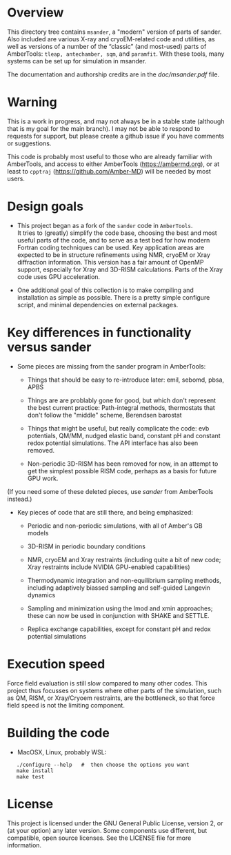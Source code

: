 # Overview

This directory tree contains `msander`, a "modern" version of parts
of sander.  Also included are various X-ray and cryoEM-related code
and utilities, as well as versions of a number of the “classic”
(and most-used) parts of AmberTools: `tleap, antechamber, sqm`, and
`paramfit`. With these tools, many systems can be set up for simulation in
msander.

The documentation and authorship credits are in the *doc/msander.pdf* file.

# Warning

This is a work in progress, and may not always be in a stable state
(although that is my goal for the main branch).  I may not be able to
respond to requests for support, but please create a github issue if you
have comments or suggestions.

This code is probably most useful to those who are already familiar with
AmberTools, and access to either AmberTools (https://ambermd.org), or at
least to `cpptraj` (https://github.com/Amber-MD) will be needed by most
users.

# Design goals

* This project began as a fork of the `sander` code in `AmberTools`.  
It tries to (greatly) simplify the code base, choosing the best and 
most useful parts of the code, and to serve as a test bed for how 
modern Fortran coding techniques can be used.  Key application areas 
are expected to be in structure refinements using NMR, cryoEM or 
Xray diffraction information.  This version has a fair amount of OpenMP
support, especially for Xray and 3D-RISM calculations.  Parts of the Xray
code uses GPU acceleration.

* One additional goal of this collection is to make compiling and
installation as simple as possible. There is a pretty simple configure
script, and minimal dependencies on external packages.

# Key differences in functionality versus sander

* Some pieces are missing from the sander program in AmberTools:

  * Things that should be easy to re-introduce later: emil, sebomd, pbsa, APBS

  * Things are are problably gone for good, but which don't represent the best
current practice: Path-integral methods, thermostats that don't follow
the "middle" scheme, Berendsen barostat

  * Things that might be useful, but really complicate the code: evb
potentials, QM/MM, nudged elastic band, constant pH
and constant redox potential simulations.  The API interface has also been
removed.

  * Non-periodic 3D-RISM has been removed for now, in an attempt to get the
simplest possible RISM code, perhaps as a basis for future GPU work.

(If you need some of these deleted pieces, use *sander* from AmberTools
instead.)

* Key pieces of code that are still there, and being emphasized:

  * Periodic and non-periodic simulations, with all of Amber's GB models

  * 3D-RISM in periodic boundary conditions

  * NMR, cryoEM and Xray restraints (including quite a bit of new code; Xray
    restraints include NVIDIA GPU-enabled capabilities)

  * Thermodynamic integration and non-equilibrium sampling methods,
    including adaptively biassed sampling and self-guided Langevin dynamics

  * Sampling and minimization using the lmod and xmin approaches; these
    can now be used in conjunction with SHAKE and SETTLE.

  * Replica exchange capabilities, except for constant pH and redox potential
    simulations

# Execution speed

Force field evaluation is still slow compared to many other codes.  This
project thus focusses on systems where other parts of the simulation, such
as QM, RISM, or Xray/Cryoem restraints, are the bottleneck, so that force
field speed is not the limiting component.

# Building the code

* MacOSX, Linux, probably WSL:
```
   ./configure --help   #  then choose the options you want
   make install
   make test
```

# License

This project is licensed under the GNU General Public License, 
version 2, or (at your option) any later version.   Some components use 
different, but compatible, open source licenses.  See the LICENSE file 
for more information.

